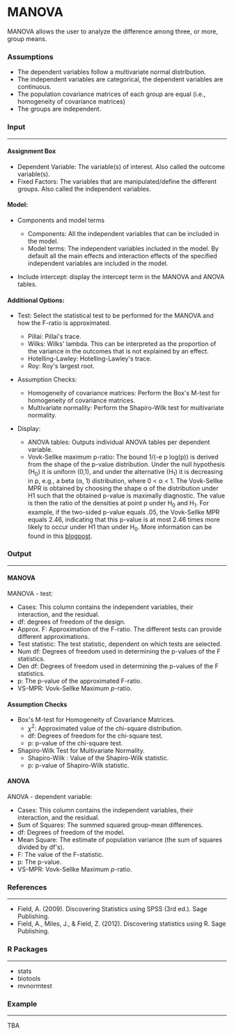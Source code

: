 MANOVA 
==========================

MANOVA allows the user to analyze the difference among three, or more, group means.

### Assumptions 
- The dependent variables follow a multivariate normal distribution.
- The independent variables are categorical, the dependent variables are continuous. 
- The population covariance matrices of each group are equal (i.e., homogeneity of covariance matrices)
- The groups are independent.

### Input 
--- 
#### Assignment Box 
- Dependent Variable: The variable(s) of interest. Also called the outcome variable(s). 
- Fixed Factors: The variables that are manipulated/define the different groups. Also called the independent variables.   
   

#### Model: 
- Components and model terms 
    - Components: All the independent variables that can be included in the model. 
    - Model terms: The independent variables included in the model. By default all the main effects and interaction effects of the specified independent variables are included in the model. 

- Include intercept:  display the intercept term in the MANOVA and ANOVA tables.


#### Additional Options: 
- Test: Select the statistical test to be performed for the MANOVA and how the F-ratio is approximated. 
    - Pillai: Pillai's trace.
    - Wilks: Wilks' lambda. This can be interpreted as the proportion of the variance in the outcomes that is not explained by an effect. 
    - Hotelling-Lawley: Hotelling-Lawley's trace.
    - Roy: Roy's largest root.


- Assumption Checks:
  - Homogeneity of covariance matrices: Perform the Box's M-test for homogeneity of covariance matrices.
  - Multivariate normality: Perform the Shapiro-Wilk test for multivariate normality.

  
- Display:
  - ANOVA tables: Outputs individual ANOVA tables per dependent variable. 
  - Vovk-Sellke maximum p-ratio: The bound 1/(-e p log(p)) is derived from the shape of the p-value distribution. Under the null hypothesis (H<sub>0</sub>) it is uniform (0,1), and under the alternative (H<sub>1</sub>) it is decreasing in p, e.g., a beta (α, 1) distribution, where 0 < α < 1. The Vovk-Sellke MPR is obtained by choosing the shape α of the distribution under H1 such that the obtained p-value is maximally diagnostic. The value is then the ratio of the densities at point p under H<sub>0</sub> and H<sub>1</sub>. For example, if the two-sided p-value equals .05, the Vovk-Sellke MPR equals 2.46, indicating that this p-value is at most 2.46 times more likely to occur under H1 than under H<sub>0</sub>. More information can be found in this [blogpost](https://jasp-stats.org/2017/06/12/mysterious-vs-mpr/). 

### Output 
---

#### MANOVA 
MANOVA - test: 
- Cases: This column contains the independent variables, their interaction, and the residual. 
- df: degrees of freedom of the design.
- Approx. F: Approximation of the F-ratio. The different tests can provide different approximations.
- Test statistic: The test statistic, dependent on which tests are selected.
- Num df: Degrees of freedom used in determining the p-values of the F statistics.
- Den df: Degrees of freedom used in determining the p-values of the F statistics.
- p: The p-value of the approximated F-ratio.  
- VS-MPR: Vovk-Sellke Maximum *p*-ratio.   

#### Assumption Checks
- Box's M-test for Homogeneity of Covariance Matrices.
  - $\chi^2$: Approximated value of the chi-square distribution.
  - df: Degrees of freedom for the chi-square test.
  - p: p-value of the chi-square test.
- Shapiro-Wilk Test for Multivariate Normality.
  - Shapiro-Wilk : Value of the Shapiro-Wilk statistic.
  - p: p-value of Shapiro-Wilk statistic.
  
#### ANOVA 
ANOVA - dependent variable: 
- Cases: This column contains the independent variables, their interaction, and the residual. 
- Sum of Squares: The summed squared group-mean differences.  
- df: Degrees of freedom of the model.  
- Mean Square: The estimate of population variance (the sum of squares divided by df's). 
- F: The value of the F-statistic.  
- p: The p-value.  
- VS-MPR: Vovk-Sellke Maximum *p*-ratio.   



### References 
--- 
-	Field, A. (2009). Discovering Statistics using SPSS (3rd ed.). Sage Publishing.
-	Field, A., Miles, J., & Field, Z. (2012). Discovering statistics using R. Sage Publishing.

### R Packages
---
- stats
- biotools
- mvnormtest


### Example 
--- 
TBA
